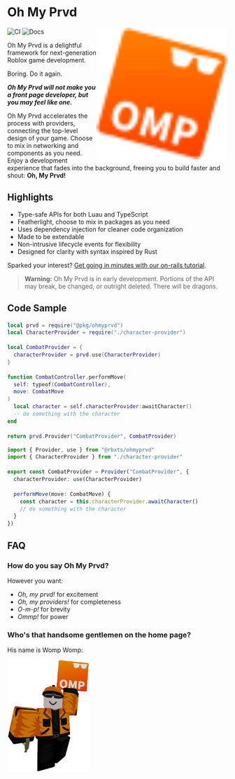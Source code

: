 # Oh My Prvd

<img src="../../assets/logo.svg" width="300px" align="right" alt="Logo"/>

![CI](https://github.com/team-fireworks/ohmyprvd/actions/workflows/ci.yml/badge.svg)
![Docs](https://github.com/team-fireworks/ohmyprvd/actions/workflows/docs.yml/badge.svg)

Oh My Prvd is a delightful framework for next-generation Roblox game
development.

Boring. Do it again.

***Oh My Prvd will not make you a front page developer, but you may feel like
one.***

Oh My Prvd accelerates the process with providers, connecting the top-level
design of your game. Choose to mix in networking and components as you need.
Enjoy a development experience that fades into the background, freeing you to
build faster and shout: **Oh, My Prvd!**

## Highlights

- Type-safe APIs for both Luau and TypeScript
- Featherlight, choose to mix in packages as you need
- Uses dependency injection for cleaner code organization
- Made to be extendable
- Non-intrusive lifecycle events for flexibility
- Designed for clarity with syntax inspired by Rust

Sparked your interest? [Get going in minutes with our on-rails
tutorial](https://team-fireworks.github.io/ohmyprvd/latest/tutorials/).

> **Warning:** Oh My Prvd is in early development. Portions of the API may
> break, be changed, or outright deleted. There will be dragons.

## Code Sample

```Lua
local prvd = require("@pkg/ohmyprvd")
local CharacterProvider = require("./character-provider")

local CombatProvider = {
  characterProvider = prvd.use(CharacterProvider)
}

function CombatController.performMove(
  self: typeof(CombatController),
  move: CombatMove
)
  local character = self.characterProvider:awaitCharacter()
  -- do something with the character
end

return prvd.Provider("CombatProvider", CombatProvider)
```

```TypeScript
import { Provider, use } from "@rbxts/ohmyprvd"
import { CharacterProvider } from "./character-provider"

export const CombatProvider = Provider("CombatProvider", {
  characterProvider: use(CharacterProvider)

  performMove(move: CombatMove) {
    const character = this.characterProvider.awaitCharacter()
    // do something with the character
  }
})
```

## FAQ

### How do you say Oh My Prvd?

However you want:

- *Oh, my prvd!* for excitement
- *Oh, my providers!* for completeness
- *O-m-p!* for brevity
- *Ommp!* for power

### Who's that handsome gentlemen on the home page?

His name is Womp Womp:

<img src="../../assets/womp.png" alt="Womp Womp" height="256px" />
